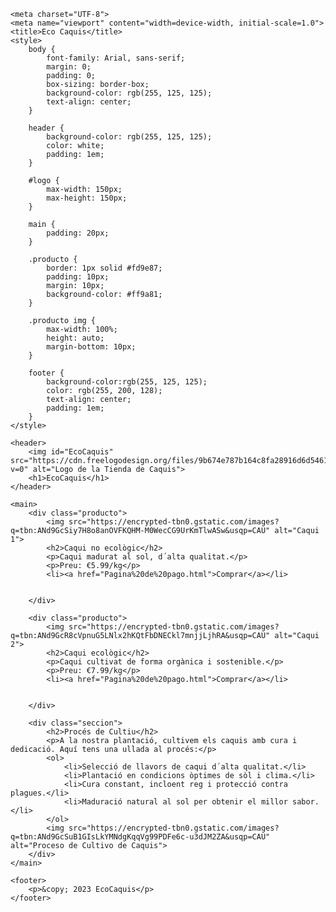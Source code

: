 <!DOCTYPE html>
<html lang="es">
<head>

    <meta charset="UTF-8">
    <meta name="viewport" content="width=device-width, initial-scale=1.0">
    <title>Eco Caquis</title>
    <style>
        body {
            font-family: Arial, sans-serif;
            margin: 0;
            padding: 0;
            box-sizing: border-box;
            background-color: rgb(255, 125, 125);
            text-align: center;
        }

        header {
            background-color: rgb(255, 125, 125);
            color: white;
            padding: 1em;
        }

        #logo {
            max-width: 150px;
            max-height: 150px;
        }

        main {
            padding: 20px;
        }

        .producto {
            border: 1px solid #fd9e87;
            padding: 10px;
            margin: 10px;
            background-color: #ff9a81;
        }

        .producto img {
            max-width: 100%;
            height: auto;
            margin-bottom: 10px;
        }

        footer {
            background-color:rgb(255, 125, 125);
            color: rgb(255, 200, 128);
            text-align: center;
            padding: 1em;
        }
    </style>
</head>
<body>

    <header>
        <img id="EcoCaquis" src="https://cdn.freelogodesign.org/files/9b674e787b164c8fa28916d6d5461996/thumb/logo_200x200.png?v=0" alt="Logo de la Tienda de Caquis">
        <h1>EcoCaquis</h1>
    </header>

    <main>
        <div class="producto">
            <img src="https://encrypted-tbn0.gstatic.com/images?q=tbn:ANd9GcSiy7H8o8anOVFKQHM-M0WecCG9UrKmTlwASw&usqp=CAU" alt="Caqui 1">
            <h2>Caqui no ecològic</h2>
            <p>Caqui madurat al sol, d´alta qualitat.</p>
            <p>Preu: €5.99/kg</p>
            <li><a href="Pagina%20de%20pago.html">Comprar</a></li>
        

        </div>

        <div class="producto">
            <img src="https://encrypted-tbn0.gstatic.com/images?q=tbn:ANd9GcR8cVpnuG5LNlx2hKQtFbDNECkl7mnjjLjhRA&usqp=CAU" alt="Caqui 2">
            <h2>Caqui ecològic</h2>
            <p>Caqui cultivat de forma orgànica i sostenible.</p>
            <p>Preu: €7.99/kg</p>
            <li><a href="Pagina%20de%20pago.html">Comprar</a></li>
            
            
        </div>

        <div class="seccion">
            <h2>Procés de Cultiu</h2>
            <p>A la nostra plantació, cultivem els caquis amb cura i dedicació. Aquí tens una ullada al procés:</p>
            <ol>
                <li>Selecció de llavors de caqui d´alta qualitat.</li>
                <li>Plantació en condicions òptimes de sòl i clima.</li>
                <li>Cura constant, incloent reg i protecció contra plagues.</li>
                <li>Maduració natural al sol per obtenir el millor sabor.</li>
            </ol>
            <img src="https://encrypted-tbn0.gstatic.com/images?q=tbn:ANd9GcSuB1GIsLkYMNdgKqqVg99PDFe6c-u3dJM2ZA&usqp=CAU" alt="Proceso de Cultivo de Caquis">
        </div>
    </main>

    <footer>
        <p>&copy; 2023 EcoCaquis</p>
    </footer>

</main>
</body>
</html> 
